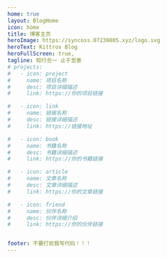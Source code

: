 ```yaml
---
home: true
layout: BlogHome
icon: home
title: 博客主页
heroImage: https://syncoss.07230805.xyz/logo.svg
heroText: Kittros Blog
heroFullScreen: true,
tagline: 知行合一 止于至善
# projects:
#   - icon: project
#     name: 项目名称 
#     desc: 项目详细描述
#     link: https://你的项目链接

#   - icon: link
#     name: 链接名称
#     desc: 链接详细描述
#     link: https://链接地址

#   - icon: book
#     name: 书籍名称
#     desc: 书籍详细描述
#     link: https://你的书籍链接

#   - icon: article
#     name: 文章名称
#     desc: 文章详细描述
#     link: https://你的文章链接

#   - icon: friend
#     name: 伙伴名称
#     desc: 伙伴详细介绍
#     link: https://你的伙伴链接


footer: 不要打扰我写代码！！！
---
```

